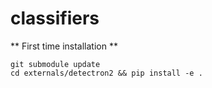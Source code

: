 # classifiers

** First time installation **
```git submodule init
git submodule update
cd externals/detectron2 && pip install -e .
```


